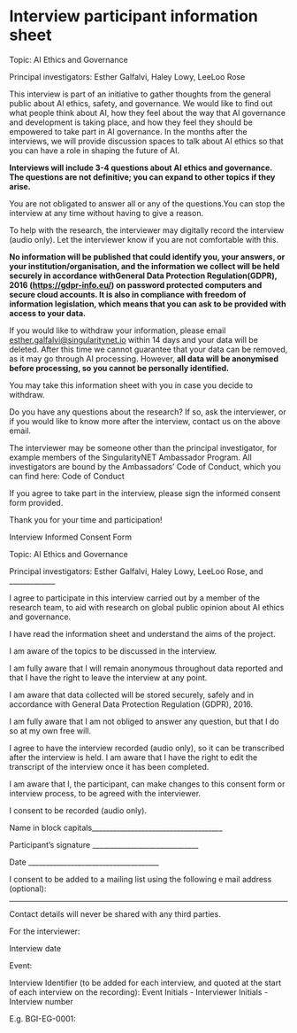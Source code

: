 # Interview participant information sheet

Topic: AI Ethics and Governance

Principal investigators:   Esther Galfalvi, Haley Lowy, LeeLoo Rose



This interview is part of an initiative to gather thoughts from the general public about AI ethics, safety, and governance. We would like to find out what people think about AI, how they feel about the way that AI governance and development is taking place, and how they feel they should be empowered to take part in AI governance. In the months after the interviews, we will provide discussion spaces to talk about AI ethics so that you can have a role in shaping the future of AI.



**Interviews will include 3-4 questions about AI ethics and governance. The questions are not definitive; you can expand to other topics if they arise.**



You are not obligated to answer all or any of the questions.You can stop the interview at any time without having to give a reason.



To help with the research, the interviewer may digitally record the interview (audio only). Let the interviewer know if you are not comfortable with this.



**No information will be published that could identify you, your answers, or your institution/organisation, and the information we collect will be held securely in accordance withGeneral Data Protection Regulation(GDPR), 2016 (https://gdpr-info.eu/)  on password protected computers and secure cloud accounts. It is also in compliance with freedom of information legislation, which means that you can ask to be provided with access to your data.**



If you would like to withdraw your information, please email esther.galfalvi@singularitynet.io within 14 days and your data will be deleted. After this time we cannot guarantee that your data can be removed, as it may go through AI processing. However, **all data will be anonymised before processing, so you cannot be personally identified.**



You may take this information sheet with you in case you decide to withdraw.



Do you have any questions about the research? If so, ask the interviewer, or if you would like to know more after the interview, contact us on the above email.



The interviewer may be someone other than the principal investigator, for example members of the SingularityNET Ambassador Program. All investigators are bound by the Ambassadors’ Code of Conduct, which you can find here: Code of Conduct



If you agree to take part in the interview, please sign the informed consent form provided.



Thank you for your time and participation!

Interview Informed Consent Form



Topic: AI Ethics and Governance

Principal investigators:   Esther Galfalvi, Haley Lowy, LeeLoo Rose, and _____________



I agree to participate in this interview carried out by a member of the research team, to aid with research on global public opinion about AI ethics and governance.



I have read the information sheet and understand the aims of the project.



I am aware of the topics to be discussed in the interview.



I am fully aware that I will remain anonymous throughout data reported and that I have the right to leave the interview at any point.



I am aware that data collected will be stored securely, safely and in accordance with General Data Protection Regulation (GDPR), 2016.



I am fully aware that I am not obliged to answer any question, but that I do so at my own free will.



I agree to have the interview recorded (audio only), so it can be transcribed after the interview is held. I am aware that I have the right to edit the transcript of the interview once it has been completed.



I am aware that I, the participant, can make changes to this consent form or interview process, to be agreed with the interviewer.



I consent to be recorded (audio only).





Name in block capitals_____________________________________





Participant’s signature  ______________________________





Date   _____________________________________





I consent to be added to a mailing list using the following e mail address (optional):



_____________________________________



Contact details will never be shared with any third parties.





For the interviewer:



Interview date

Event:

Interview Identifier (to be added for each interview, and quoted at the start of each interview on the recording): Event Initials - Interviewer Initials - Interview number

E.g. BGI-EG-0001:

